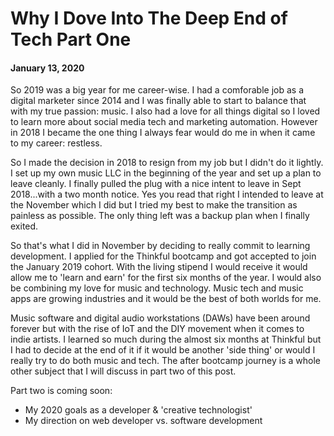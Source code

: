 # Why I Dove Into The Deep End of Tech Part One

#### January 13, 2020

So 2019 was a big year for me career-wise. I had a comforable job as a digital marketer since 2014 and I was finally able to start to balance that with my true passion: music. I also had a love for all things digital so I loved to learn more about social media tech and marketing automation. However in 2018 I became the one thing I always fear would do me in when it came to my career: restless.

So I made the decision in 2018 to resign from my job but I didn't do it lightly. I set up my own music LLC in the beginning of the year and set up a plan to leave cleanly. I finally pulled the plug with a nice intent to leave in Sept 2018...with a two month notice. Yes you read that right I intended to leave at the November which I did but I tried my best to make the transition as painless as possible. The only thing left was a backup plan when I finally exited.

So that's what I did in November by deciding to really commit to learning development. I applied for the Thinkful bootcamp and got accepted to join the January 2019 cohort. With the living stipend I would receive it would allow me to 'learn and earn' for the first six months of the year. I would also be combining my love for music and technology. Music tech and music apps are growing industries and it would be the best of both worlds for me.

Music software and digital audio workstations (DAWs) have been around forever but with the rise of IoT and the DIY movement when it comes to indie artists. I learned so much during the almost six months at Thinkful but I had to decide at the end of it if it would be another 'side thing' or would I really try to do both music and tech. The after bootcamp journey is a whole other subject that I will discuss in part two of this post.

Part two is coming soon:

- My 2020 goals as a developer & 'creative technologist'
- My direction on web developer vs. software development

